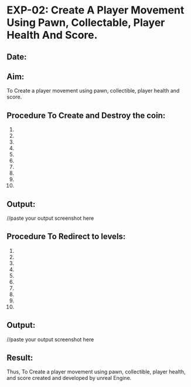 # EXP-02: Create A Player Movement Using Pawn, Collectable, Player Health And Score.
## Date:
## Aim:
To Create a player movement using pawn, collectible, player health and score.

## Procedure To Create and Destroy the coin:
1. 
2. 
3. 
4.  
5.   
6.
7.
8.
9.
10.

## Output:
//paste your output screenshot here

## Procedure To Redirect to levels:
1. 
2. 
3. 
4.  
5.   
6.
7.
8.
9.
10.

## Output:
//paste your output screenshot here

## Result:
Thus, To Create a player movement using pawn, collectible, player health, and score created and developed by unreal Engine.
